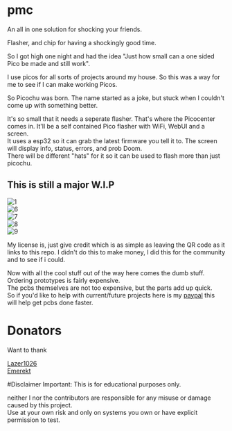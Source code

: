 # pmc
An all in one solution for shocking your friends.   

Flasher, and chip for having a shockingly good time.  

So I got high one night and had the idea "Just how small can a one sided Pico be made and still work".  

I use picos for all sorts of projects around my house. So this was a way for me to see if I can make working Picos.  

So Picochu was born. The name started as a joke, but stuck when I couldn't come up with something better.  

It's so small that it needs a seperate flasher. That's where the Picocenter comes in. It'll be a self contained Pico flasher with WiFi, WebUI and a screen.  
It uses a esp32 so it can grab the latest firmware you tell it to. The screen will display info, status, errors, and prob Doom.  
There will be different "hats" for it so it can be used to flash more than just picochu.     

## This is still a major W.I.P


![1](https://github.com/pbanj/pmc/blob/main/PCBs/Picio/Pics/1.webp)  
![6](https://github.com/pbanj/pmc/blob/main/PCBs/Picio/Pics/6.webp)  
![7](https://github.com/pbanj/pmc/blob/main/PCBs/Picio/Pics/7.webp)  
![8](https://github.com/pbanj/pmc/blob/main/PCBs/Picio/Pics/8.webp)  
![9](https://github.com/pbanj/pmc/blob/main/PCBs/Picio/Pics/9.webp)  


My license is, just give credit which is as simple as leaving the QR code as it links to this repo. I didn't do this to make money, I did this for the community and to see if i could.  


Now with all the cool stuff out of the way here comes the dumb stuff. Ordering prototypes is fairly expensive.  
The pcbs themselves are not too expensive, but the parts add up quick.  
So if you'd like to help with current/future projects here is my [paypal](https://paypal.me/pbanj) this will help get pcbs done faster.  




# Donators  
Want to thank  

[Lazer1026](https://github.com/Lazr1026)  
[Emerekt](https://github.com/Emerekt-git) 


#Disclaimer
Important: This is for educational purposes only.

neither I nor the contributors are responsible for any misuse or damage caused by this project.  
Use at your own risk and only on systems you own or have explicit permission to test.
 
